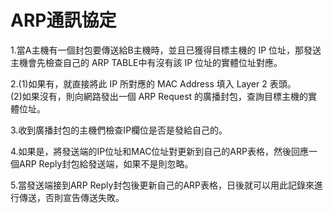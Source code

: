 **ARP通訊協定**
==
1.當A主機有一個封包要傳送給B主機時，並且已獲得目標主機的 IP 位址，那發送主機會先檢查自己的 ARP TABLE中有沒有該 IP 位址的實體位址對應。  

2.(1)如果有，就直接將此 IP 所對應的 MAC Address 填入 Layer 2 表頭。  
  (2)如果沒有，則向網路發出一個 ARP Request 的廣播封包，查詢目標主機的實體位址。  
  
3.收到廣播封包的主機們檢查IP欄位是否是發給自己的。  

4.如果是，將發送端的IP位址和MAC位址對更新到自己的ARP表格，然後回應一個ARP Reply封包給發送端，如果不是則忽略。  

5.當發送端接到ARP Reply封包後更新自己的ARP表格，日後就可以用此記錄來進行傳送，否則宣告傳送失敗。  
